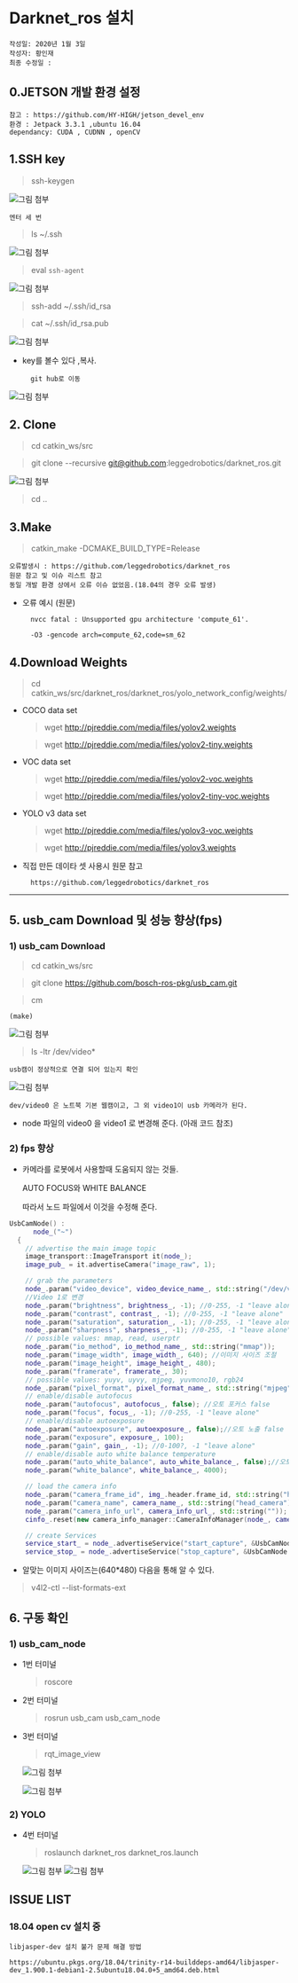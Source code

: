 # Darknet_ros 설치
    작성일: 2020년 1월 3일
    작성자: 황인재
    최종 수정일 : 

## 0.JETSON 개발 환경 설정
    참고 : https://github.com/HY-HIGH/jetson_devel_env
    환경 : Jetpack 3.3.1 ,ubuntu 16.04 
    dependancy: CUDA , CUDNN , openCV

## 1.SSH key 


>ssh-keygen

![그림 첨부](./img/1.png)  

    엔터 세 번


>ls ~/.ssh

![그림 첨부](./img/2.png)

> eval `ssh-agent`

![그림 첨부](./img/3.png)

>ssh-add ~/.ssh/id_rsa





> cat ~/.ssh/id_rsa.pub

![그림 첨부](./img/5.png)
- key를 볼수 있다 ,복사. 

        git hub로 이동
![그림 첨부](./img/6.png)
## 2. Clone

> cd catkin_ws/src

> git clone --recursive git@github.com:leggedrobotics/darknet_ros.git

![그림 첨부](./img/9.png)

>cd ..




















## 3.Make

>catkin_make -DCMAKE_BUILD_TYPE=Release

    오류발생시 : https://github.com/leggedrobotics/darknet_ros
    원문 참고 및 이슈 리스트 참고 
    동일 개발 환경 상에서 오류 이슈 없었음.(18.04의 경우 오류 발생)

* 오류 예시 (원문) 

        nvcc fatal : Unsupported gpu architecture 'compute_61'.

        -O3 -gencode arch=compute_62,code=sm_62

## 4.Download Weights

>cd catkin_ws/src/darknet_ros/darknet_ros/yolo_network_config/weights/
* COCO data set
    >wget http://pjreddie.com/media/files/yolov2.weights

    >wget http://pjreddie.com/media/files/yolov2-tiny.weights

* VOC data set
    >wget http://pjreddie.com/media/files/yolov2-voc.weights

    >wget http://pjreddie.com/media/files/yolov2-tiny-voc.weights

* YOLO v3 data set
    >wget http://pjreddie.com/media/files/yolov3-voc.weights

    >wget http://pjreddie.com/media/files/yolov3.weights

* 직접 만든 데이타 셋 사용시 원문 참고  

        https://github.com/leggedrobotics/darknet_ros


--- 
## 5. usb_cam Download 및 성능 향상(fps)
### 1) usb_cam Download

>cd catkin_ws/src 

>git clone https://github.com/bosch-ros-pkg/usb_cam.git

>cm  

    (make)
![그림 첨부](./img/11.png)  

>ls -ltr /dev/video*   

    usb캠이 정상적으로 연결 되어 있는지 확인

![그림 첨부](./img/usbcam.png)  

    dev/video0 은 노트북 기본 웹캠이고, 그 외 video1이 usb 카메라가 된다.

* node 파일의 video0 을 video1 로 변경해 준다. (아래 코드 참조)
  
### 2) fps 향상
* 카메라를 로봇에서 사용할때 도움되지 않는 것들.
  
  AUTO FOCUS와 WHITE BALANCE  

    따라서 노드 파일에서 이것을 수정해 준다.
``` c++
UsbCamNode() :
      node_("~")
  {
    // advertise the main image topic
    image_transport::ImageTransport it(node_);
    image_pub_ = it.advertiseCamera("image_raw", 1);

    // grab the parameters
    node_.param("video_device", video_device_name_, std::string("/dev/video1"));
    //Video 1로 변경
    node_.param("brightness", brightness_, -1); //0-255, -1 "leave alone"
    node_.param("contrast", contrast_, -1); //0-255, -1 "leave alone"
    node_.param("saturation", saturation_, -1); //0-255, -1 "leave alone"
    node_.param("sharpness", sharpness_, -1); //0-255, -1 "leave alone"
    // possible values: mmap, read, userptr
    node_.param("io_method", io_method_name_, std::string("mmap"));
    node_.param("image_width", image_width_, 640); //이미지 사이즈 조절
    node_.param("image_height", image_height_, 480);
    node_.param("framerate", framerate_, 30);
    // possible values: yuyv, uyvy, mjpeg, yuvmono10, rgb24
    node_.param("pixel_format", pixel_format_name_, std::string("mjpeg"));
    // enable/disable autofocus
    node_.param("autofocus", autofocus_, false); //오토 포커스 false
    node_.param("focus", focus_, -1); //0-255, -1 "leave alone"
    // enable/disable autoexposure
    node_.param("autoexposure", autoexposure_, false);//오토 노출 false
    node_.param("exposure", exposure_, 100);
    node_.param("gain", gain_, -1); //0-100?, -1 "leave alone"
    // enable/disable auto white balance temperature
    node_.param("auto_white_balance", auto_white_balance_, false);//오토 화이트 밸런스 false
    node_.param("white_balance", white_balance_, 4000);

    // load the camera info
    node_.param("camera_frame_id", img_.header.frame_id, std::string("head_camera"));
    node_.param("camera_name", camera_name_, std::string("head_camera"));
    node_.param("camera_info_url", camera_info_url_, std::string(""));
    cinfo_.reset(new camera_info_manager::CameraInfoManager(node_, camera_name_, camera_info_url_));

    // create Services
    service_start_ = node_.advertiseService("start_capture", &UsbCamNode::service_start_cap, this);
    service_stop_ = node_.advertiseService("stop_capture", &UsbCamNode::service_stop_cap, this);

```

* 알맞는 이미지 사이즈는(640*480) 다음을 통해 알 수 있다.
> v4l2-ctl --list-formats-ext

## 6. 구동 확인 
### 1) usb_cam_node 

* 1번 터미널
    >roscore
* 2번 터미널
    >rosrun usb_cam usb_cam_node
* 3번 터미널
    >rqt_image_view
  
  ![그림 첨부](./img/usb_cam_operationg.png)  
 

    ![그림 첨부](./img/usb_cam_operation.png)  

### 2) YOLO
* 4번 터미널
    >roslaunch darknet_ros darknet_ros.launch  
    
     ![그림 첨부](./img/yolo_ter.png) 
     ![그림 첨부](./img/yolo_op.png) 


 
   

## ISSUE LIST

### 18.04 open cv 설치 중
    libjasper-dev 설치 불가 문제 해결 방법

    https://ubuntu.pkgs.org/18.04/trinity-r14-builddeps-amd64/libjasper-dev_1.900.1-debian1-2.5ubuntu18.04.0+5_amd64.deb.html
